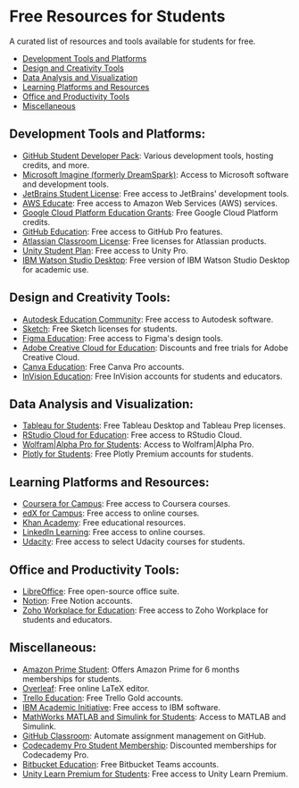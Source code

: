 # Free Resources for Students

A curated list of resources and tools available for students for free.

- [Development Tools and Platforms](#development-tools-and-platforms)
- [Design and Creativity Tools](#design-and-creativity-tools)
- [Data Analysis and Visualization](#data-analysis-and-visualization)
- [Learning Platforms and Resources](#learning-platforms-and-resources)
- [Office and Productivity Tools](#office-and-productivity-tools)
- [Miscellaneous](#miscellaneous)

## Development Tools and Platforms:
- [GitHub Student Developer Pack](https://education.github.com/pack): Various development tools, hosting credits, and more.
- [Microsoft Imagine (formerly DreamSpark)](https://imagine.microsoft.com/en-us/catalog): Access to Microsoft software and development tools.
- [JetBrains Student License](https://www.jetbrains.com/community/education/#students): Free access to JetBrains' development tools.
- [AWS Educate](https://aws.amazon.com/education/awseducate/): Free access to Amazon Web Services (AWS) services.
- [Google Cloud Platform Education Grants](https://cloud.google.com/edu/): Free Google Cloud Platform credits.
- [GitHub Education](https://education.github.com/): Free access to GitHub Pro features.
- [Atlassian Classroom License](https://www.atlassian.com/software/views/classroom-license-request): Free licenses for Atlassian products.
- [Unity Student Plan](https://store.unity.com/education): Free access to Unity Pro.
- [IBM Watson Studio Desktop](https://www.ibm.com/products/watson-studio-desktop): Free version of IBM Watson Studio Desktop for academic use.

## Design and Creativity Tools:
- [Autodesk Education Community](https://www.autodesk.com/education/home): Free access to Autodesk software.
- [Sketch](https://www.sketch.com/education/): Free Sketch licenses for students.
- [Figma Education](https://www.figma.com/education/): Free access to Figma's design tools.
- [Adobe Creative Cloud for Education](https://www.adobe.com/creativecloud/buy/students.html): Discounts and free trials for Adobe Creative Cloud.
- [Canva Education](https://www.canva.com/education/): Free Canva Pro accounts.
- [InVision Education](https://www.invisionapp.com/education): Free InVision accounts for students and educators.

## Data Analysis and Visualization:
- [Tableau for Students](https://www.tableau.com/academic/students): Free Tableau Desktop and Tableau Prep licenses.
- [RStudio Cloud for Education](https://rstudio.cloud/plans/education): Free access to RStudio Cloud.
- [Wolfram|Alpha Pro for Students](https://www.wolframalpha.com/pro/edu/): Access to Wolfram|Alpha Pro.
- [Plotly for Students](https://plotly.com/products/education/): Free Plotly Premium accounts for students.

## Learning Platforms and Resources:
- [Coursera for Campus](https://www.coursera.org/campus): Free access to Coursera courses.
- [edX for Campus](https://www.edx.org/edx-for-campus): Free access to online courses.
- [Khan Academy](https://www.khanacademy.org/): Free educational resources.
- [LinkedIn Learning](https://www.linkedin.com/learning/): Free access to online courses.
- [Udacity](https://www.udacity.com/): Free access to select Udacity courses for students.

## Office and Productivity Tools:
- [LibreOffice](https://www.libreoffice.org/): Free open-source office suite.
- [Notion](https://www.notion.so/education): Free Notion accounts.
- [Zoho Workplace for Education](https://www.zoho.com/workplace/education/): Free access to Zoho Workplace for students and educators.

## Miscellaneous:
- [Amazon Prime Student](https://www.amazon.com/amazonprime?camp=1789&creative=9325&linkId=20c16810f7a884d89d661136598d84a9&planOptimizationId=WLPStudentMonthlyEligiblePlans&primeCampaignId=studentWlpPrimeRedir): Offers Amazon Prime for 6 months memberships for students.
- [Overleaf](https://www.overleaf.com/edu): Free online LaTeX editor.
- [Trello Education](https://trello.com/education): Free Trello Gold accounts.
- [IBM Academic Initiative](https://www.ibm.com/academic/): Free access to IBM software.
- [MathWorks MATLAB and Simulink for Students](https://www.mathworks.com/academia/student_version.html): Access to MATLAB and Simulink.
- [GitHub Classroom](https://classroom.github.com/): Automate assignment management on GitHub.
- [Codecademy Pro Student Membership](https://www.codecademy.com/pro/membership): Discounted memberships for Codecademy Pro.
- [Bitbucket Education](https://bitbucket.org/product/education): Free Bitbucket Teams accounts.
- [Unity Learn Premium for Students](https://learn.unity.com/): Free access to Unity Learn Premium.

